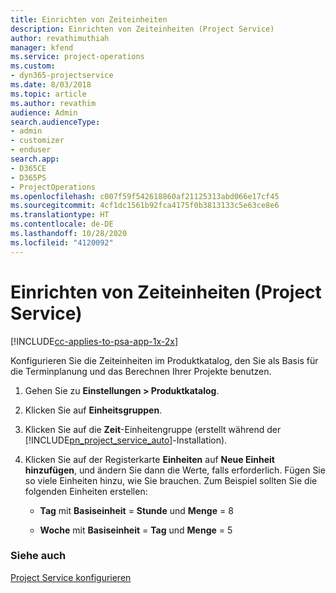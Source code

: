 ```yaml
---
title: Einrichten von Zeiteinheiten
description: Einrichten von Zeiteinheiten (Project Service)
author: revathimuthiah
manager: kfend
ms.service: project-operations
ms.custom:
- dyn365-projectservice
ms.date: 8/03/2018
ms.topic: article
ms.author: revathim
audience: Admin
search.audienceType:
- admin
- customizer
- enduser
search.app:
- D365CE
- D365PS
- ProjectOperations
ms.openlocfilehash: c007f59f542618860af21125313abd066e17cf45
ms.sourcegitcommit: 4cf1dc1561b92fca4175f0b3813133c5e63ce8e6
ms.translationtype: HT
ms.contentlocale: de-DE
ms.lasthandoff: 10/28/2020
ms.locfileid: "4120092"
---
```

# <a name="set-up-time-units-project-service"></a>Einrichten von Zeiteinheiten (Project Service)

[!INCLUDE[cc-applies-to-psa-app-1x-2x](../includes/cc-applies-to-psa-app-1x-2x.md)]

Konfigurieren Sie die Zeiteinheiten im Produktkatalog, den Sie als Basis für die Terminplanung und das Berechnen Ihrer Projekte benutzen.  
  
1. Gehen Sie zu **Einstellungen > Produktkatalog**.  
  
2. Klicken Sie auf **Einheitsgruppen**.  
  
3. Klicken Sie auf die **Zeit**-Einheitengruppe (erstellt während der [!INCLUDE[pn_project_service_auto](../includes/pn-project-service-auto.md)]-Installation).  
  
4. Klicken Sie auf der Registerkarte **Einheiten** auf **Neue Einheit hinzufügen**, und ändern Sie dann die Werte, falls erforderlich. Fügen Sie so viele Einheiten hinzu, wie Sie brauchen. Zum Beispiel sollten Sie die folgenden Einheiten erstellen:  
  
   - **Tag** mit **Basiseinheit** = **Stunde** und **Menge** = 8  
  
   - **Woche** mit **Basiseinheit** = **Tag** und **Menge** = 5  
  
### <a name="see-also"></a>Siehe auch  
 [Project Service konfigurieren](../psa/configure.md)
